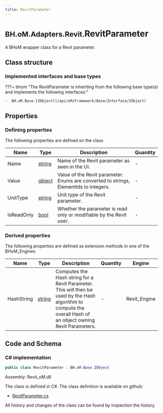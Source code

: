 ```yaml
---
title: RevitParameter
---
```


# <small>BH.oM.Adapters.Revit.</small>**RevitParameter**

A BHoM wrapper class for a Revit parameter.

## Class structure

### Implemented interfaces and base types

???+ bhom "The RevitParameter is inheriting from the following base type(s) and implements the following interfaces:"

    -  BH.oM.Base.[IObject](/api/oM/Framework/Base/Interface/IObject)


## Properties



### Defining properties

The following properties are defined on the class

| Name             | Type             | Description      | Quantity         |
|------------------|------------------|------------------|------------------|
| Name | [string](https://learn.microsoft.com/en-us/dotnet/api/System.String?view=netstandard-2.0) | Name of the Revit parameter as seen in the UI. | - |
| Value | [object](https://learn.microsoft.com/en-us/dotnet/api/System.Object?view=netstandard-2.0) | Value of the Revit parameter. Enums are converted to strings, ElementIds to integers. | - |
| UnitType | [string](https://learn.microsoft.com/en-us/dotnet/api/System.String?view=netstandard-2.0) | Unit type of the Revit parameter. | - |
| IsReadOnly | [bool](https://learn.microsoft.com/en-us/dotnet/api/System.Boolean?view=netstandard-2.0) | Whether the parameter is read only or modifiable by the Revit user. | - |


### Derived properties

The following properties are defined as extension methods in one of the BHoM_Engines

| Name             | Type             | Description      | Quantity         | Engine           |
|------------------|------------------|------------------|------------------|------------------|
| HashString | [string](https://learn.microsoft.com/en-us/dotnet/api/System.String?view=netstandard-2.0) | Computes the Hash string for a Revit Parameter. This will then be used by the Hash algorithm to compute the overall Hash of an object owning Revit Parameters. | - | Revit_Engine |


## Code and Schema

### C# implementation

``` C# title="C#"
public class RevitParameter : BH.oM.Base.IObject
```

Assembly: Revit_oM.dll

The class is defined in C#. The class definition is available on github:

- [RevitParameter.cs](https://github.com/BHoM/Revit_Toolkit/blob/develop/Revit_oM/Parameters\RevitParameter.cs)

All history and changes of the class can be found by inspection the history.
